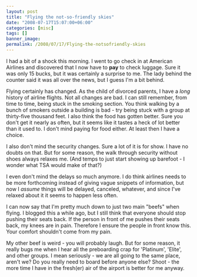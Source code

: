 ```yaml
---
layout: post
title: "Flying the not-so-friendly skies"
date: "2008-07-17T15:07:00+06:00"
categories: [misc]
tags: []
banner_image: 
permalink: /2008/07/17/Flying-the-notsofriendly-skies
---
```


I had a bit of a shock this morning. I went to go check in at American Airlines and discovered that I now have to <b>pay</b> to check luggage. Sure it was only 15 bucks, but it was certainly a surprise to me. The lady behind the counter said it was all over the news, but I guess I'm a bit behind.
<!--more-->
Flying certainly has changed. As the child of divorced parents, I have a <i>long</i> history of airline flights. Not all changes are bad. I can still remember, from time to time, being stuck in the smoking section. You think walking by a bunch of smokers outside a building is bad - try being stuck with a group at thirty-five thousand feet. I also think the food has gotten better. Sure you don't get it nearly as often, but it seems like it tastes a heck of lot better than it used to. I don't mind paying for food either. At least then I have a choice.

I also don't mind the security changes. Sure a lot of it is for show. I have no doubts on that. But for some reason, the walk through security without shoes always relaxes me. (And temps to just start showing up barefoot - I wonder what TSA would make of that?)

I even don't mind the delays so much anymore. I do think airlines needs to be more forthcoming instead of giving vague snippets of information, but now I <i>assume</i> things will be delayed, canceled, whatever, and since I've relaxed about it it seems to happen less often.

I can now say that I'm pretty much down to just two main "beefs" when flying. I blogged this a while ago, but I still think that everyone should stop pushing their seats back. If the person in front of me pushes their seats back, my knees are in pain. Therefore I ensure the people in front know this. Your comfort shouldn't come from my pain. 

My other beef is weird - you will probably laugh. But for some reason, it really bugs me when I hear all the preboarding crap for 'Platinum', 'Elite', and other groups. I mean seriously - we are all going to the same place, aren't we? Do you really need to board before anyone else? Shoot - the more time I have in the fresh(er) air of the airport is better for me anyway.